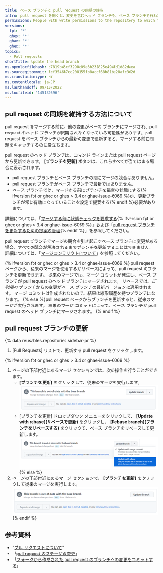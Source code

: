 ```yaml
---
title: ベース ブランチと pull request の同期の維持
intro: pull request を開くと、変更を含むヘッド ブランチを、ベース ブランチで行われた変更を使って更新できます。
permissions: People with write permissions to the repository to which the head branch of the pull request belongs can update the head branch with changes that have been made in the base branch.
versions:
  fpt: '*'
  ghes: '*'
  ghae: '*'
  ghec: '*'
topics:
  - Pull requests
shortTitle: Update the head branch
ms.openlocfilehash: d7819b45cf3290c09e3b231825e494fd1d82daea
ms.sourcegitcommit: fcf3546b7cc208155fb8acdf68b81be28afc3d2d
ms.translationtype: HT
ms.contentlocale: ja-JP
ms.lasthandoff: 09/10/2022
ms.locfileid: '145139596'
---
```

## pull request の同期を維持する方法について

pull request をマージする前に、他の変更がベース ブランチにマージされ、pull request のヘッド ブランチが同期されなくなっている可能性があります。pull request をベース ブランチからの最新の変更で更新すると、マージする前に問題をキャッチするのに役立ちます。

pull request のヘッド ブランチは、コマンド ラインまたは pull request ページから更新できます。 **[ブランチを更新]** ボタンは、これらすべてが当てはまる場合に表示されます。

* pull request ブランチとベース ブランチの間にマージの競合はありません。
* pull request ブランチがベース ブランチで最新ではありません。
* ベース ブランチでは、マージする前にブランチを最新の状態にする{% ifversion fpt or ghec or ghes > 3.4 or ghae-issue-6069 %}か、更新ブランチが常に有効になっていることを設定で提案する{% endif %}必要があります。

詳細については、「[マージする前に状態チェックを要求する](/repositories/configuring-branches-and-merges-in-your-repository/defining-the-mergeability-of-pull-requests/about-protected-branches){% ifversion fpt or ghec or ghes > 3.4 or ghae-issue-6069 %}」および「[pull request ブランチを更新するための提案の管理](/repositories/configuring-branches-and-merges-in-your-repository/configuring-pull-request-merges/managing-suggestions-to-update-pull-request-branches){% endif %}」を参照してください。

pull request ブランチでマージの競合を引き起こすベース ブランチに変更がある場合、すべての競合が解決されるまでブランチを更新することはできません。 詳細については、「[マージコンフリクトについて](/pull-requests/collaborating-with-pull-requests/addressing-merge-conflicts/about-merge-conflicts)」を参照してください。

{% ifversion fpt or ghec or ghes > 3.4 or ghae-issue-6069 %} pull request ページから、従来のマージを使用するかリベースによって、pull request のブランチを更新できます。 従来のマージでは、マージ コミットが発生し、ベース ブランチが pull request のヘッド ブランチにマージされます。 リベースでは、_ご利用の_ ブランチからの変更がベース ブランチの最新バージョンに適用されます。 マージ コミットは作成されないので、結果は線形履歴を持つブランチになります。
{% else %}pull request ページからブランチを更新すると、従来のマージが実行されます。 結果のマージ コミットによって、ベース ブランチが pull request のヘッド ブランチにマージされます。
{% endif %}

## pull request ブランチの更新

{% data reusables.repositories.sidebar-pr %}

1. [Pull Requests] リストで、更新する pull request をクリックします。

{% ifversion fpt or ghec or ghes > 3.4 or ghae-issue-6069 %}
1. ページの下部付近にあるマージ セクションでは、次の操作を行うことができます。
   - **[ブランチを更新]** をクリックして、従来のマージを実行します。
   ![ブランチを更新するためのボタン](/assets/images/help/pull_requests/pull-request-update-branch-with-dropdown.png)
   - [ブランチを更新] ドロップダウン メニューをクリックして、 **[Update with rebase]\(リベースで更新\)** をクリックし、 **[Rebase branch]\(ブランチをリベースする\)** をクリックて、ベース ブランチをリベースして更新します。
   ![マージ オプションとリベース オプションを示すドロップダウン メニュー](/assets/images/help/pull_requests/pull-request-update-branch-rebase-option.png) {% else %}
1. ページの下部付近にあるマージ セクションで、 **[ブランチを更新]** をクリックして従来のマージを実行します。
  ![ブランチを更新するためのボタン](/assets/images/help/pull_requests/pull-request-update-branch.png) {% endif %}

## 参考資料

- "[プル リクエストについて](/pull-requests/collaborating-with-pull-requests/proposing-changes-to-your-work-with-pull-requests/about-pull-requests)"
- 「[pull request のステージの変更](/pull-requests/collaborating-with-pull-requests/proposing-changes-to-your-work-with-pull-requests/changing-the-stage-of-a-pull-request)」
- 「[フォークから作成された pull request のブランチへの変更をコミットする](/pull-requests/collaborating-with-pull-requests/proposing-changes-to-your-work-with-pull-requests/committing-changes-to-a-pull-request-branch-created-from-a-fork)」
